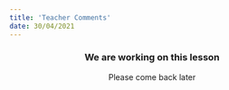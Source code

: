 ```yaml
---
title: 'Teacher Comments'
date: 30/04/2021
---
```


### <center>We are working on this lesson</center>
<center>Please come back later</center>